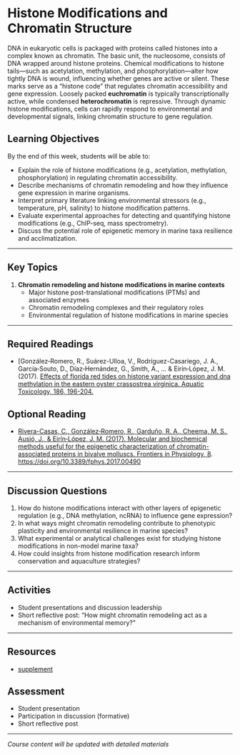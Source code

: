 # Histone Modifications and Chromatin Structure

DNA in eukaryotic cells is packaged with proteins called histones into a complex known as chromatin. The basic unit, the nucleosome, consists of DNA wrapped around histone proteins. Chemical modifications to histone tails—such as acetylation, methylation, and phosphorylation—alter how tightly DNA is wound, influencing whether genes are active or silent. These marks serve as a “histone code” that regulates chromatin accessibility and gene expression. Loosely packed **euchromatin** is typically transcriptionally active, while condensed **heterochromatin** is repressive. Through dynamic histone modifications, cells can rapidly respond to environmental and developmental signals, linking chromatin structure to gene regulation.

## Learning Objectives

By the end of this week, students will be able to:
- Explain the role of histone modifications (e.g., acetylation, methylation, phosphorylation) in regulating chromatin accessibility.
- Describe mechanisms of chromatin remodeling and how they influence gene expression in marine organisms.
- Interpret primary literature linking environmental stressors (e.g., temperature, pH, salinity) to histone modification patterns.
- Evaluate experimental approaches for detecting and quantifying histone modifications (e.g., ChIP-seq, mass spectrometry).
- Discuss the potential role of epigenetic memory in marine taxa resilience and acclimatization.

------------------------------------------------------------------------

## Key Topics

1.  **Chromatin remodeling and histone modifications in marine contexts**
    -   Major histone post-translational modifications (PTMs) and associated enzymes
    -   Chromatin remodeling complexes and their regulatory roles
    -   Environmental regulation of histone modifications in marine species

------------------------------------------------------------------------

## Required Readings

-   [González‐Romero, R., Suárez-Ulloa, V., Rodríguez-Casariego, J. A., García‐Souto, D., Díaz‐Hernández, G., Smith, A., … & Eirín‐López, J. M. (2017). [Effects of florida red tides on histone variant expression and dna methylation in the eastern oyster crassostrea virginica. Aquatic Toxicology, 186, 196-204.](1-s2.0-S0166445X17300760-am.pdf) 

## Optional Reading

-   [Rivera-Casas, C., González‐Romero, R., Garduño, R. A., Cheema, M. S., Ausió, J., & Eirín‐López, J. M. (2017). Molecular and biochemical methods useful for the epigenetic characterization of chromatin-associated proteins in bivalve molluscs. Frontiers in Physiology, 8](fphys-08-00490.pdf). <https://doi.org/10.3389/fphys.2017.00490>

------------------------------------------------------------------------

## Discussion Questions

1. How do histone modifications interact with other layers of epigenetic regulation (e.g., DNA methylation, ncRNA) to influence gene expression?
2. In what ways might chromatin remodeling contribute to phenotypic plasticity and environmental resilience in marine species?
3. What experimental or analytical challenges exist for studying histone modifications in non-model marine taxa?
4. How could insights from histone modification research inform conservation and aquaculture strategies?

------------------------------------------------------------------------

## Activities

-   Student presentations and discussion leadership
-   Short reflective post: “How might chromatin remodeling act as a mechanism of environmental memory?”

------------------------------------------------------------------------

## Resources

- [supplement](week-04-supplement.md)

## Assessment

-   Student presentation
-   Participation in discussion (formative)
-   Short reflective post

------------------------------------------------------------------------

*Course content will be updated with detailed materials*

